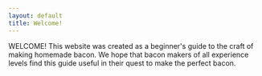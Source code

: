 ```yaml
---
layout: default
title: Welcome!
---
```


WELCOME! This website was created as a beginner's guide to the craft of making homemade bacon. We hope that bacon makers of all experience levels find this guide useful in their quest to make the perfect bacon.